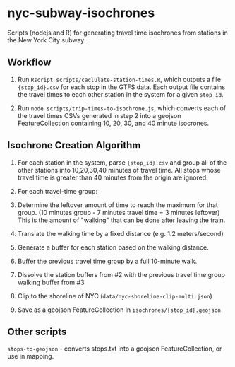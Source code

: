 # nyc-subway-isochrones

Scripts (nodejs and R) for generating travel time isochrones from stations in the New York City subway.

## Workflow

1. Run `Rscript scripts/caclulate-station-times.R`, which outputs a file `{stop_id}.csv` for each stop in the GTFS data. Each output file contains the travel times to each other station in the system for a given `stop_id`.

2. Run `node scripts/trip-times-to-isochrone.js`, which converts each of the travel times CSVs generated in step 2 into a geojson FeatureCollection containing 10, 20, 30, and 40 minute isocrones.

## Isochrone Creation Algorithm

1. For each station in the system, parse `{stop_id}.csv` and group all of the other stations into 10,20,30,40 minutes of travel time.  All stops whose travel time is greater than 40 minutes from the origin are ignored.

2. For each travel-time group:

  1. Determine the leftover amount of time to reach the maximum for that group.  (10 minutes group - 7 minutes travel time = 3 minutes leftover) This is the amount of "walking" that can be done after leaving the train.

  2. Translate the walking time by a fixed distance (e.g. 1.2 meters/second)

  3. Generate a buffer for each station based on the walking distance.

3. Buffer the previous travel time group by a full 10-minute walk.

4. Dissolve the station buffers from #2 with the previous travel time group walking buffer from #3

5. Clip to the shoreline of NYC (`data/nyc-shoreline-clip-multi.json`)

6. Save as a geojson FeatureCollection in `isochrones/{stop_id}.geojson`


## Other scripts

`stops-to-geojson` - converts stops.txt into a geojson FeatureCollection, or use in mapping.